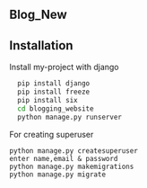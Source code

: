 
## Blog_New


 

## Installation

Install my-project with django

```bash
  pip install django
  pip install freeze
  pip install six
  cd blogging_website
  python manage.py runserver
```
   For creating superuser
   ```
   python manage.py createsuperuser
   enter name,email & password
   python manage.py makemigrations
   python manage.py migrate
   ```
